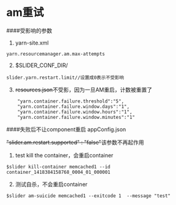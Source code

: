 # am重试

####受影响的参数
1. yarn-site.xml
```
yarn.resourcemanager.am.max-attempts
```
2. $SLIDER_CONF_DIR/
```
slider.yarn.restart.limit//设置成0表示不受影响
```
3. ~~resources.json~~不受影，因为一旦AM重启，计数被重置了
```
    "yarn.container.failure.threshold":"5",
    "yarn.container.failure.window.days":"1",
    "yarn.container.failure.window.hours":"1",
    "yarn.container.failure.window.minutes":"1"
```

####失败后不让component重启
appConfig.json  


~~"slider.am.restart.supported" : "false"~~该参数不再起作用

1. test kill the container，会重启container  
```
$slider kill-container memcached1 --id container_1418384158768_0004_01_000001
```
2. 测试自杀，不会重启container
```
$slider am-suicide memcached1 --exitcode 1  --message "test"
```

